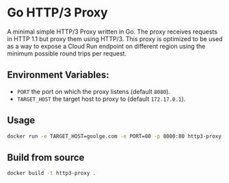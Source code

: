 # Go HTTP/3 Proxy

A minimal simple HTTP/3 Proxy written in Go.
The proxy receives requests in HTTP 1.1 but proxy them using HTTP/3.
This proxy is optimized to be used as a way to expose a Cloud Run endpoint on different region using the minimum possible round trips per request.   


## Environment Variables:

- `PORT` the port on which the proxy listens (default `8080`). 
- `TARGET_HOST` the target host to proxy to (default `172.17.0.1`). 

## Usage

```bash
docker run -e TARGET_HOST=goolge.com -e PORT=80 -p 8080:80 http3-proxy
```

## Build from source

```bash
docker build -t http3-proxy .
```
